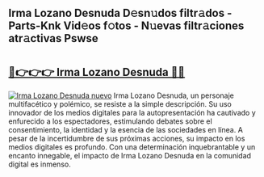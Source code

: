 ## Irma Lozano Desnuda D𝚎sn𝚞dos filtr𝚊dos - Parts-Knk Vid𝚎os f𝚘tos - N𝚞evas filtr𝚊ciones atr𝚊ctivas Pswse

# <h2><a href="http://mb2e3zd.tromn.icu/?c=Irma+Lozano+Desnuda">🔗👉👉👉 Irma Lozano Desnuda 🔗🔗</a></h2>

[![Irma Lozano Desnuda nuevo](https://i.imgur.com/pEAQMta.gif)](http://mb2e3zd.tromn.icu/?c=Irma+Lozano+Desnuda)
Irma Lozano Desnuda, un personaje multifacético y polémico, se resiste a la simple descripción. Su uso innovador de los medios digitales para la autopresentación ha cautivado y enfurecido a los espectadores, estimulando debates sobre el consentimiento, la identidad y la esencia de las sociedades en línea. A pesar de la incertidumbre de sus próximas acciones, su impacto en los medios digitales es profundo. Con una determinación inquebrantable y un encanto innegable, el impacto de Irma Lozano Desnuda en la comunidad digital es inmenso.
